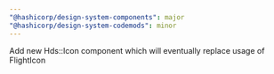 ```yaml
---
"@hashicorp/design-system-components": major
"@hashicorp/design-system-codemods": minor
---
```


Add new Hds::Icon component which will eventually replace usage of FlightIcon
